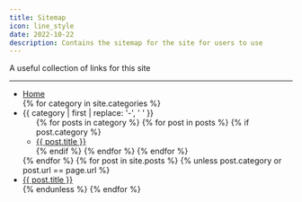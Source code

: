 ```yaml
---
title: Sitemap
icon: line_style
date: 2022-10-22
description: Contains the sitemap for the site for users to use
---
```


A useful collection of links for this site

---

<ul class="sitemap">
    <li>
        <a href="/" class="pjax-link waves-effect">Home</a>
    </li>
    {% for category in site.categories %}
        <li>
            <span>{{ category | first | replace: '-', ' ' }}</span>
            <ul>
                {% for posts in category %}
                    {% for post in posts %}
                        {% if post.category %}
                            <li>
                                <a href="{{ post.url }}" class="pjax-link waves-effect">{{ post.title }}</a>
                            </li>
                        {% endif %}
                    {% endfor %}
                {% endfor %}
            </ul>
        </li>
    {% endfor %}
    {% for post in site.posts %}
        {% unless post.category or post.url == page.url %}
            <li>
                <a href="{{ post.url }}" class="pjax-link waves-effect">{{ post.title }}</a>
            </li>
        {% endunless %}
    {% endfor %}
</ul>
